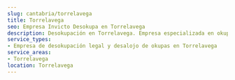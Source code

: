 ```yaml
---
slug: cantabria/torrelavega
title: Torrelavega
seo: Empresa Invicto Desokupa en Torrelavega
description: Desokupación en Torrelavega. Empresa especializada en okupas. Mediación legal y desalojo express. Presupuesto gratuito.
service_types:
- Empresa de desokupación legal y desalojo de okupas en Torrelavega
service_areas:
- Torrelavega
location: Torrelavega
---
```

